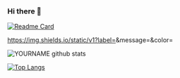 ### Hi there 👋

[![Readme Card](https://github-readme-stats.vercel.app/api/pin/?username=parvatijay2901&repo=github-readme-stats)](https://github.com/anuraghazra/github-readme-stats)

https://img.shields.io/static/v1?label=<LABEL>&message=<Student IIIT-DWD>&color=<COLOR>

![YOURNAME github stats](https://github-readme-stats.vercel.app/api?username=parvatijay2901&show_icons=true&hide_border=true&theme=vue)

[![Top Langs](https://github-readme-stats.vercel.app/api/top-langs/?username=parvatijay2901&theme=vue&hide_border=true)](https://github.com/parvatijay2901/github-readme-stats)

<!--
**parvatijay2901/parvatijay2901** is a ✨ _special_ ✨ repository because its `README.md` (this file) appears on your GitHub profile.

Here are some ideas to get you started:

- 🔭 I’m currently working on ...
- 🌱 I’m currently learning ...
- 👯 I’m looking to collaborate on ...
- 🤔 I’m looking for help with ...
- 💬 Ask me about ...
- 📫 How to reach me: ...
- 😄 Pronouns: ...
- ⚡ Fun fact: ...
-->
